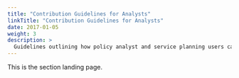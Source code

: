 ```yaml
---
title: "Contribution Guidelines for Analysts"
linkTitle: "Contribution Guidelines for Analysts"
date: 2017-01-05
weight: 3
description: >
  Guidelines outlining how policy analyst and service planning users can contribute to the development of ready4.
---
```



This is the section landing page.


